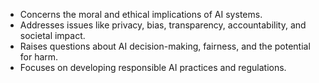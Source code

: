 - Concerns the moral and ethical implications of AI systems.
- Addresses issues like privacy, bias, transparency, accountability, and societal impact.
- Raises questions about AI decision-making, fairness, and the potential for harm.
- Focuses on developing responsible AI practices and regulations.